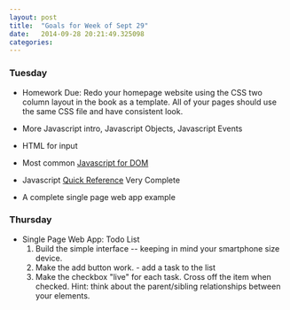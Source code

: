 ```yaml
---
layout: post
title:  "Goals for Week of Sept 29"
date:   2014-09-28 20:21:49.325098
categories:
---
```


### Tuesday

* Homework Due:  Redo your homepage website using the CSS two column layout in the book as a template.  All of your pages should use the same CSS file and have consistent look.

* More Javascript intro, Javascript Objects, Javascript Events
* HTML for input
* Most common [Javascript for DOM](http://christianheilmann.com/stuff/JavaScript-DOM-Cheatsheet.pdf)
* Javascript [Quick Reference](http://www.dannyg.com/dl/JSB6RefBooklet.pdf) Very Complete
* A complete single page web app example

### Thursday

* Single Page Web App:  Todo List
  1. Build the simple interface -- keeping in mind your smartphone size device.
  2. Make the add button work. - add a task to the list
  3. Make the checkbox "live" for each task.  Cross off the item when checked.  Hint:  think about the parent/sibling relationships between your elements.
